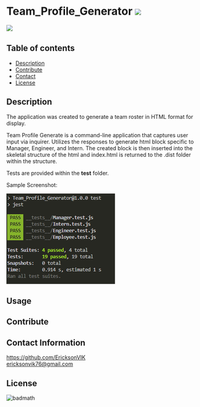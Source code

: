
  # Team_Profile_Generator ![](https://img.shields.io/github/languages/count/EricksonVIK/Team_Profile_Generator)

  ![](https://img.shields.io/github/languages/top/EricksonVIK/Team_Profile_Generator)

  ## Table of contents
  - [Description](#description)
  - [Contribute](#contribute)
  - [Contact](#contact)
  - [License](#license)

  ## Description 
 The application was created to generate a team roster in HTML format for display.  

 Team Profile Generate is a command-line application that captures user input via inquirer. Utilizes the responses to generate html block specific to Manager, Engineer, and Intern.  The created block is then inserted into the skeletal structure of the html and index.html is returned to the .dist folder within the structure.

 Tests are provided within the __test__ folder.

 Sample Screenshot:

 ![](src/images/Test%20pass%20_%20Screenshot%202022-08-09%20210908.png)


  ## Usage
  

  ## Contribute
  

  ## Contact Information
  https://github.com/EricksonVIK </br>
  [ericksonvik76@gmail.com](mailto:ericksonvik76@gmail.com) </br>
  

  ## License
  ![badmath](https://img.shields.io/github/license/EricksonVIK/Team_Profile_Generator)

